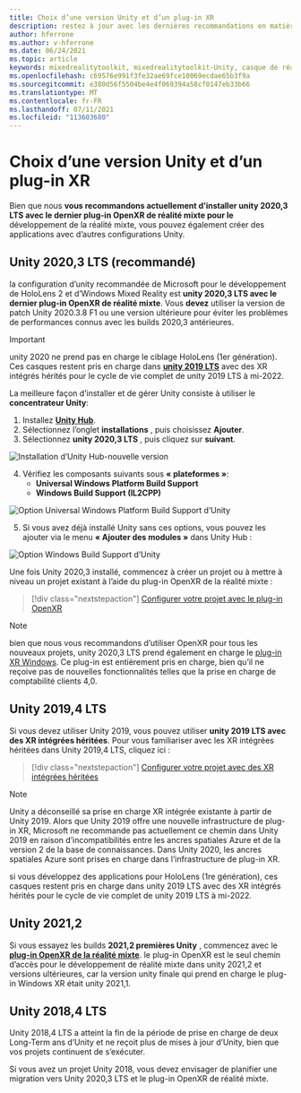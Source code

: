 ```yaml
---
title: Choix d’une version Unity et d’un plug-in XR
description: restez à jour avec les dernières recommandations en matière de plug-in unity et XR pour le développement d’applications HoloLens.
author: hferrone
ms.author: v-hferrone
ms.date: 06/24/2021
ms.topic: article
keywords: mixedrealitytoolkit, mixedrealitytoolkit-Unity, casque de réalité mixte, casque Windows Mixed Reality, casque de réalité virtuelle, Unity
ms.openlocfilehash: c69576e991f3fe32ae69fce10069ecdae65b3f9a
ms.sourcegitcommit: e380d56f5504be4e4f069394a58cf0147eb33b66
ms.translationtype: MT
ms.contentlocale: fr-FR
ms.lasthandoff: 07/11/2021
ms.locfileid: "113603680"
---
```

# <a name="choosing-a-unity-version-and-xr-plugin"></a>Choix d’une version Unity et d’un plug-in XR

Bien que nous **vous recommandons actuellement d’installer unity 2020,3 LTS avec le dernier plug-in OpenXR de réalité mixte pour le** développement de la réalité mixte, vous pouvez également créer des applications avec d’autres configurations Unity.

## <a name="unity-20203-lts-recommended"></a>Unity 2020,3 LTS (recommandé)

la configuration d’unity recommandée de Microsoft pour le développement de HoloLens 2 et d’Windows Mixed Reality est **unity 2020,3 LTS avec le dernier plug-in OpenXR de réalité mixte**. Vous **devez** utiliser la version de patch Unity 2020.3.8 F1 ou une version ultérieure pour éviter les problèmes de performances connus avec les builds 2020,3 antérieures.

> [!IMPORTANT]
> unity 2020 ne prend pas en charge le ciblage HoloLens (1er génération). Ces casques restent pris en charge dans **[unity 2019 LTS](#unity-20194-lts)** avec des XR intégrés hérités pour le cycle de vie complet de unity 2019 LTS à mi-2022.

La meilleure façon d’installer et de gérer Unity consiste à utiliser le **concentrateur Unity**:

1. Installez <a href="https://unity3d.com/get-unity/download" target="_blank">**Unity Hub**</a>.
2. Sélectionnez l’onglet **installations** , puis choisissez **Ajouter**.
3. Sélectionnez **unity 2020,3 LTS** , puis cliquez sur **suivant**.

![Installation d’Unity Hub-nouvelle version](images/unity-hub-img-01.png)

4. Vérifiez les composants suivants sous **« plateformes »**:
    * **Universal Windows Platform Build Support**
    * **Windows Build Support (IL2CPP)**

![Option Universal Windows Platform Build Support d’Unity](../images/Unity_Install_Option_UWP.png)

5. Si vous avez déjà installé Unity sans ces options, vous pouvez les ajouter via le menu **« Ajouter des modules »** dans Unity Hub :

![Option Windows Build Support d’Unity](../images/Unity_Install_Option_UWP2.png)

Une fois Unity 2020,3 installé, commencez à créer un projet ou à mettre à niveau un projet existant à l’aide du plug-in OpenXR de la réalité mixte :

> [!div class="nextstepaction"]
> [Configurer votre projet avec le plug-in OpenXR](xr-project-setup.md?tabs=openxr)

> [!NOTE]
> bien que nous vous recommandons d’utiliser OpenXR pour tous les nouveaux projets, unity 2020,3 LTS prend également en charge le [plug-in XR Windows](xr-project-setup.md?tabs=windowsxr). Ce plug-in est entièrement pris en charge, bien qu’il ne reçoive pas de nouvelles fonctionnalités telles que la prise en charge de comptabilité clients 4,0.

## <a name="unity-20194-lts"></a>Unity 2019,4 LTS

Si vous devez utiliser Unity 2019, vous pouvez utiliser **unity 2019 LTS avec des XR intégrées héritées**. Pour vous familiariser avec les XR intégrées héritées dans Unity 2019,4 LTS, cliquez ici :

> [!div class="nextstepaction"]
> [Configurer votre projet avec des XR intégrées héritées](xr-project-setup.md?tabs=legacy)

> [!NOTE]
> Unity a déconseillé sa prise en charge XR intégrée existante à partir de Unity 2019.  Alors que Unity 2019 offre une nouvelle infrastructure de plug-in XR, Microsoft ne recommande pas actuellement ce chemin dans Unity 2019 en raison d’incompatibilités entre les ancres spatiales Azure et de la version 2 de la base de connaissances.  Dans Unity 2020, les ancres spatiales Azure sont prises en charge dans l’infrastructure de plug-in XR.

si vous développez des applications pour HoloLens (1re génération), ces casques restent pris en charge dans unity 2019 LTS avec des XR intégrés hérités pour le cycle de vie complet de unity 2019 LTS à mi-2022.

## <a name="unity-20212"></a>Unity 2021,2

Si vous essayez les builds **2021,2 premières Unity** , commencez avec le [**plug-in OpenXR de la réalité mixte**](xr-project-setup.md?tabs=openxr). le plug-in OpenXR est le seul chemin d’accès pour le développement de réalité mixte dans unity 2021,2 et versions ultérieures, car la version unity finale qui prend en charge le plug-in Windows XR était unity 2021,1.

## <a name="unity-20184-lts"></a>Unity 2018,4 LTS

Unity 2018,4 LTS a atteint la fin de la période de prise en charge de deux Long-Term ans d’Unity et ne reçoit plus de mises à jour d’Unity, bien que vos projets continuent de s’exécuter.

Si vous avez un projet Unity 2018, vous devez envisager de planifier une migration vers Unity 2020,3 LTS et le plug-in OpenXR de réalité mixte.